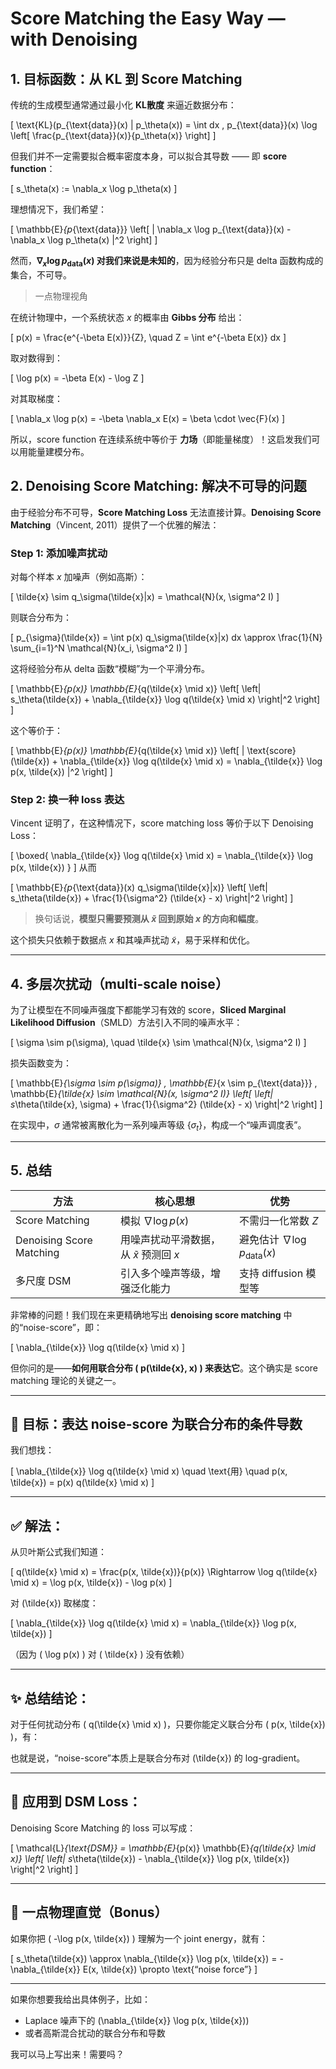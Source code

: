 # Score Matching the Easy Way — with Denoising

## 1. 目标函数：从 KL 到 Score Matching

传统的生成模型通常通过最小化 **KL散度** 来逼近数据分布：

\[
\text{KL}(p_{\text{data}}(x) \| p_\theta(x)) = \int dx \, p_{\text{data}}(x) \log \left[ \frac{p_{\text{data}}(x)}{p_\theta(x)} \right]
\]

但我们并不一定需要拟合概率密度本身，可以拟合其导数 —— 即 **score function**：

\[
s_\theta(x) := \nabla_x \log p_\theta(x)
\]

理想情况下，我们希望：

\[
\mathbb{E}_{p_{\text{data}}} \left[ \| \nabla_x \log p_{\text{data}}(x) - \nabla_x \log p_\theta(x) \|^2 \right]
\]

然而，**$\nabla_x \log p_{\text{data}}(x)$ 对我们来说是未知的**，因为经验分布只是 delta 函数构成的集合，不可导。

> 一点物理视角

在统计物理中，一个系统状态 $x$ 的概率由 **Gibbs 分布** 给出：

\[
p(x) = \frac{e^{-\beta E(x)}}{Z}, \quad Z = \int e^{-\beta E(x)} dx
\]

取对数得到：

\[
\log p(x) = -\beta E(x) - \log Z
\]

对其取梯度：

\[
\nabla_x \log p(x) = -\beta \nabla_x E(x) = \beta \cdot \vec{F}(x)
\]

所以，score function 在连续系统中等价于 **力场**（即能量梯度）！这启发我们可以用能量建模分布。


## 2. Denoising Score Matching: 解决不可导的问题

由于经验分布不可导，**Score Matching Loss** 无法直接计算。**Denoising Score Matching**（Vincent, 2011）提供了一个优雅的解法：

### Step 1: 添加噪声扰动

对每个样本 $x$ 加噪声（例如高斯）：

\[
\tilde{x} \sim q_\sigma(\tilde{x}|x) = \mathcal{N}(x, \sigma^2 I)
\]

则联合分布为：

\[
p_{\sigma}(\tilde{x}) = \int p(x) q_\sigma(\tilde{x}|x) dx \approx \frac{1}{N} \sum_{i=1}^N \mathcal{N}(x_i, \sigma^2 I)
\]

这将经验分布从 delta 函数“模糊”为一个平滑分布。

\[
\mathbb{E}_{p(x)} \mathbb{E}_{q(\tilde{x} \mid x)} \left[ \left\| s_\theta(\tilde{x}) + \nabla_{\tilde{x}} \log q(\tilde{x} \mid x) \right\|^2 \right]
\]

这个等价于：

\[
\mathbb{E}_{p(x)} \mathbb{E}_{q(\tilde{x} \mid x)} \left[ \| \text{score}(\tilde{x}) + \nabla_{\tilde{x}} \log q(\tilde{x} \mid x) = \nabla_{\tilde{x}} \log p(x, \tilde{x}) \|^2 \right]
\]


### Step 2: 换一种 loss 表达

Vincent 证明了，在这种情况下，score matching loss 等价于以下 Denoising Loss：

\[
\boxed{
\nabla_{\tilde{x}} \log q(\tilde{x} \mid x) = \nabla_{\tilde{x}} \log p(x, \tilde{x})
}
\]
从而

\[
\mathbb{E}_{p_{\text{data}}(x) q_\sigma(\tilde{x}|x)} \left[ \left\| s_\theta(\tilde{x}) + \frac{1}{\sigma^2} (\tilde{x} - x) \right\|^2 \right]
\]

> 换句话说，**模型只需要预测从 $\tilde{x}$ 回到原始 $x$ 的方向和幅度**。

这个损失只依赖于数据点 $x$ 和其噪声扰动 $\tilde{x}$，易于采样和优化。

---

## 4. 多层次扰动（multi-scale noise）

为了让模型在不同噪声强度下都能学习有效的 score，**Sliced Marginal Likelihood Diffusion**（SMLD）方法引入不同的噪声水平：

\[
\sigma \sim p(\sigma), \quad \tilde{x} \sim \mathcal{N}(x, \sigma^2 I)
\]

损失函数变为：

\[
\mathbb{E}_{\sigma \sim p(\sigma)} \, \mathbb{E}_{x \sim p_{\text{data}}} \, \mathbb{E}_{\tilde{x} \sim \mathcal{N}(x, \sigma^2 I)} \left[ \left\| s_\theta(\tilde{x}, \sigma) + \frac{1}{\sigma^2} (\tilde{x} - x) \right\|^2 \right]
\]

在实现中，$\sigma$ 通常被离散化为一系列噪声等级 $\{\sigma_t\}$，构成一个“噪声调度表”。

---

## 5. 总结

| 方法 | 核心思想 | 优势 |
|------|----------|------|
| Score Matching | 模拟 $\nabla \log p(x)$ | 不需归一化常数 $Z$ |
| Denoising Score Matching | 用噪声扰动平滑数据，从 $\tilde{x}$ 预测回 $x$ | 避免估计 $\nabla \log p_{\text{data}}(x)$ |
| 多尺度 DSM | 引入多个噪声等级，增强泛化能力 | 支持 diffusion 模型等 |







非常棒的问题！我们现在来更精确地写出 **denoising score matching** 中的“noise-score”，即：

\[
\nabla_{\tilde{x}} \log q(\tilde{x} \mid x)
\]

但你问的是——**如何用联合分布 \( p(\tilde{x}, x) \) 来表达它**。这个确实是 score matching 理论的关键之一。

---

## 📌 目标：表达 noise-score 为联合分布的条件导数

我们想找：

\[
\nabla_{\tilde{x}} \log q(\tilde{x} \mid x)
\quad \text{用} \quad p(x, \tilde{x}) = p(x) q(\tilde{x} \mid x)
\]

---

## ✅ 解法：

从贝叶斯公式我们知道：

\[
q(\tilde{x} \mid x) = \frac{p(x, \tilde{x})}{p(x)}
\Rightarrow \log q(\tilde{x} \mid x) = \log p(x, \tilde{x}) - \log p(x)
\]

对 \(\tilde{x}\) 取梯度：

\[
\nabla_{\tilde{x}} \log q(\tilde{x} \mid x) = \nabla_{\tilde{x}} \log p(x, \tilde{x})
\]

（因为 \( \log p(x) \) 对 \( \tilde{x} \) 没有依赖）

---

## ✨ 总结结论：

对于任何扰动分布 \( q(\tilde{x} \mid x) \)，只要你能定义联合分布 \( p(x, \tilde{x}) \)，有：



也就是说，“noise-score”本质上是联合分布对 \(\tilde{x}\) 的 log-gradient。

---

## 🚀 应用到 DSM Loss：

Denoising Score Matching 的 loss 可以写成：

\[
\mathcal{L}_{\text{DSM}} = \mathbb{E}_{p(x)} \mathbb{E}_{q(\tilde{x} \mid x)} 
\left[ \left\| s_\theta(\tilde{x}) - \nabla_{\tilde{x}} \log p(x, \tilde{x}) \right\|^2 \right]
\]

---

## 🧠 一点物理直觉（Bonus）

如果你把 \( -\log p(x, \tilde{x}) \) 理解为一个 joint energy，就有：

\[
s_\theta(\tilde{x}) \approx \nabla_{\tilde{x}} \log p(x, \tilde{x})
= - \nabla_{\tilde{x}} E(x, \tilde{x}) \propto \text{“noise force”}
\]

---

如果你想要我给出具体例子，比如：
- Laplace 噪声下的 \(\nabla_{\tilde{x}} \log p(x, \tilde{x})\)
- 或者高斯混合扰动的联合分布和导数

我可以马上写出来！需要吗？
